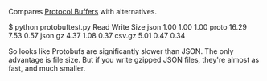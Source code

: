 Compares [Protocol Buffers](https://developers.google.com/protocol-buffers/)
with alternatives.

$ python protobuftest.py
         Read   Write    Size
json     1.00    1.00    1.00
proto   16.29    7.53    0.57
json.gz  4.37    1.08    0.37
csv.gz   5.01    0.47    0.34

So looks like Protobufs are significantly slower than JSON.
The only advantage is file size.
But if you write gzipped JSON files, they're almost as fast, and much smaller.